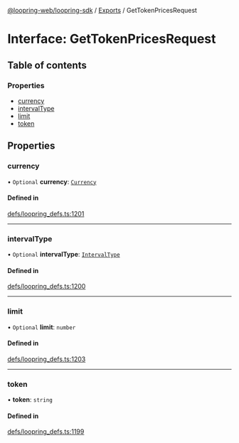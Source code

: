 [@loopring-web/loopring-sdk](../README.md) / [Exports](../modules.md) / GetTokenPricesRequest

# Interface: GetTokenPricesRequest

## Table of contents

### Properties

- [currency](GetTokenPricesRequest.md#currency)
- [intervalType](GetTokenPricesRequest.md#intervaltype)
- [limit](GetTokenPricesRequest.md#limit)
- [token](GetTokenPricesRequest.md#token)

## Properties

### currency

• `Optional` **currency**: [`Currency`](../enums/Currency.md)

#### Defined in

[defs/loopring_defs.ts:1201](https://github.com/Loopring/loopring_sdk/blob/6d0be7c/src/defs/loopring_defs.ts#L1201)

___

### intervalType

• `Optional` **intervalType**: [`IntervalType`](../enums/IntervalType.md)

#### Defined in

[defs/loopring_defs.ts:1200](https://github.com/Loopring/loopring_sdk/blob/6d0be7c/src/defs/loopring_defs.ts#L1200)

___

### limit

• `Optional` **limit**: `number`

#### Defined in

[defs/loopring_defs.ts:1203](https://github.com/Loopring/loopring_sdk/blob/6d0be7c/src/defs/loopring_defs.ts#L1203)

___

### token

• **token**: `string`

#### Defined in

[defs/loopring_defs.ts:1199](https://github.com/Loopring/loopring_sdk/blob/6d0be7c/src/defs/loopring_defs.ts#L1199)
